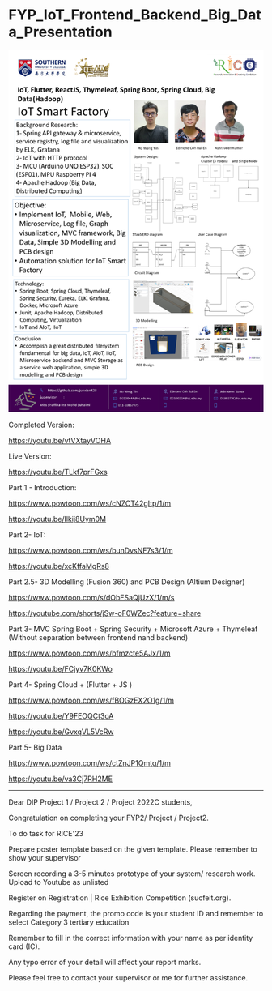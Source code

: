 # FYP_IoT_Frontend_Backend_Big_Data_Presentation

![image](https://raw.githubusercontent.com/junxian428/FYP_IoT_Frontend_Backend_Big_Data_Presentation/main/IoT_SmartFactory_V5.png)

Completed Version:

https://youtu.be/vtVXtayVOHA

Live Version:

https://youtu.be/TLkf7prFGxs

Part 1 - Introduction:

https://www.powtoon.com/ws/cNZCT42gItp/1/m

https://youtu.be/Ilkij8Uym0M

Part 2- IoT:

https://www.powtoon.com/ws/bunDvsNF7s3/1/m

https://youtu.be/xcKffaMgRs8

Part 2.5- 3D Modelling (Fusion 360) and PCB Design (Altium Designer)

https://www.powtoon.com/s/dObFSaQjUzX/1/m/s

https://youtube.com/shorts/jSw-oF0WZec?feature=share

Part 3- MVC Spring Boot + Spring Security + Microsoft Azure + Thymeleaf (Without separation between frontend nand backend)

https://www.powtoon.com/ws/bfmzcte5AJx/1/m

https://youtu.be/FCjyv7K0KWo

Part 4- Spring Cloud + (Flutter + JS  )

https://www.powtoon.com/ws/fBOGzEX2O1g/1/m

https://youtu.be/Y9FEOQCt3oA

https://youtu.be/GvxqVL5VcRw

Part 5- Big Data

https://www.powtoon.com/ws/ctZnJP1Qmtq/1/m

https://youtu.be/va3Cj7RH2ME

____________________________________________________________________________________________

Dear DIP Project 1 / Project 2 / Project 2022C students,


Congratulation on completing your FYP2/ Project / Project2.


To do task for RICE'23

	
Prepare poster template based on the given template. Please remember to show your supervisor

	
Screen recording a 3-5 minutes prototype of your system/ research work. Upload to Youtube as unlisted

	
Register on Registration | Rice Exhibition Competition (sucfeit.org). 
	
  
Regarding the payment, the promo code is your student ID and remember to select Category 3 tertiary education

	
Remember to fill in the correct information with your name as per identity card (IC).

	
Any typo error of your detail will affect your report marks.

Please feel free to contact your supervisor or me for further assistance.



